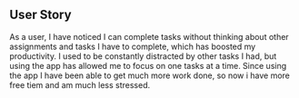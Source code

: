 ## User Story
As a user, I have noticed I can complete tasks without thinking about other assignments and tasks I have to complete, which has boosted my productivity. I used to be constantly distracted by other tasks I had, but using the app has allowed me to focus on one tasks at a time. Since using the app I have been able to get much more work done, so now i have more free tiem and am much less stressed. 




